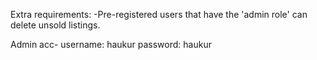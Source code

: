 Extra requirements:
-Pre-registered users that have the 'admin role' can delete unsold listings.

Admin acc-
username: haukur
password: haukur

